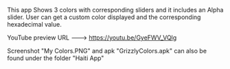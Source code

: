 This app Shows 3 colors with corresponding sliders and it includes an Alpha slider. User can get a custom color displayed and the corresponding hexadecimal value. 

YouTube preview URL ---> https://youtu.be/GyeFWV_VQlg

Screenshot "My Colors.PNG" and apk "GrizzlyColors.apk" can also be found under the folder "Haiti App"


